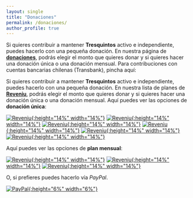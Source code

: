 ```yaml
---
layout: single
title: "Donaciones"
permalink: /donaciones/
author_profile: true
---
```



Si quieres contribuir a mantener **Tresquintos** activo e independiente, puedes hacerlo con una pequeña donación. En nuestra página de [**donaciones**](https://tresquintos.cl/donaciones), podrás elegir el monto que quieres donar y si quieres hacer una donación única o una donación mensual. Para contribuciones con cuentas bancarias chilenas (Transbank), pincha aquí:

Si quieres contribuir a mantener **Tresquintos** activo e independiente, puedes hacerlo con una pequeña donación. En nuestra lista de planes de [**Reveniu**](https://app.reveniu.com/tresquintos), podrás elegir el monto que quieres donar y si quieres hacer una donación única o una donación mensual. Aquí puedes ver las opciones de **donación única**:

[![Reveniu](/images/mil_una.png){:height="14%" width="14%"}](https://app.reveniu.com/wp/checkout/Pt7A2hI118XxaHem4W8bysV31hUbdm58/tresquintos)
[![Reveniu](/images/cincomil_una.png){:height="14%" width="14%"}](https://app.reveniu.com/wp/checkout/CdZ8ia4zw99ZY214VjopDzKLz51P1rdQ/tresquintos)
[![Reveniu](/images/diezmil_una.png){:height="14%" width="14%"}](https://app.reveniu.com/wp/checkout/XtOEi2ah7oxt2GnJOQrcRRO1Lr6rn13m/tresquintos)
[![Reveniu](/images/veintemil_una.png){:height="14%" width="14%"}](https://app.reveniu.com/wp/checkout/0xq99UCczFY3Ws7he0CA9jr2cGh9lkIN/tresquintos)
[![Reveniu](/images/cienmil_una.png){:height="14%" width="14%"}](https://app.reveniu.com/wp/checkout/uOMuPVaBAajcc88clP7bK5D7yCtyDSbl/tresquintos)
[![Reveniu](/images/otro_una.png){:height="14%" width="14%"}](https://app.reveniu.com/wp/checkout/rQlHnoDyO72NnFTsfts3xVJH5p4qbmF6/tresquintos)

Aquí puedes ver las opciones de **plan mensual**:

[![Reveniu](/images/mil_mensual.png){:height="14%" width="14%"}](https://app.reveniu.com/checkout/xjXeI5gCK9dHERJYFrnVPp1qjYJpJLZU/tresquintos)
[![Reveniu](/images/dosmil_mensual.png){:height="14%" width="14%"}](https://app.reveniu.com/checkout/x4uYMXcTeLolNIuKSVqxLjHKkGfNj3ug/tresquintos)
[![Reveniu](/images/cincomil_mensual.png){:height="14%" width="14%"}](https://app.reveniu.com/checkout/7zKtTSeNIGTecH8eJPIThnIaLHFaDlvi/tresquintos)

O, si prefieres puedes hacerlo vía *PayPal*.

[![PayPal](https://www.paypalobjects.com/webstatic/mktg/logo-center/PP_Acceptance_Marks_for_LogoCenter_76x48.png){:height="6%" width="6%"}](https://www.paypal.me/tresquintos/)


<!-- NES -->
<script src="/js/topsecret.js"></script>


<!-- Favicon -->
<link rel="apple-touch-icon" sizes="180x180" href="/apple-touch-icon.png">
<link rel="icon" type="image/png" sizes="32x32" href="/favicon-32x32.png">
<link rel="icon" type="image/png" sizes="16x16" href="/favicon-16x16.png">
<link rel="manifest" href="/site.webmanifest">
<link rel="mask-icon" href="/safari-pinned-tab.svg" color="#5bbad5">
<meta name="msapplication-TileColor" content="#b91d47">
<meta name="theme-color" content="#ffffff">
